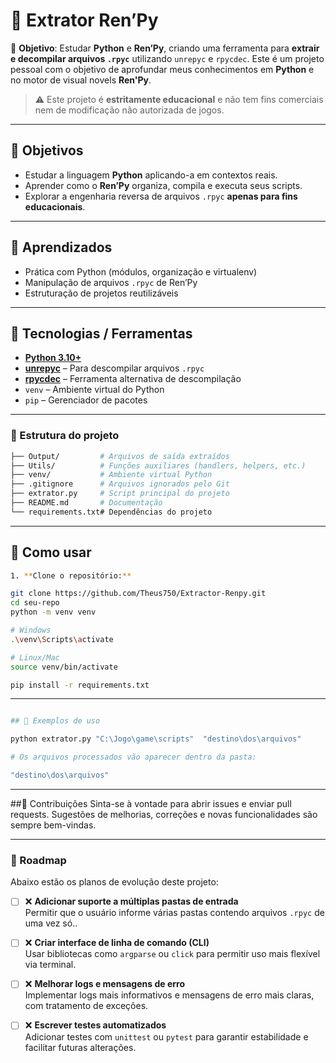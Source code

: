 # 🐍 Extrator Ren’Py

📌 **Objetivo**: Estudar **Python** e **Ren’Py**, criando uma ferramenta para **extrair e decompilar arquivos `.rpyc`** utilizando `unrepyc` e `rpycdec`. 
Este é um projeto pessoal com o objetivo de aprofundar meus conhecimentos em **Python** e no motor de visual novels **Ren'Py**.  


> ⚠️ Este projeto é **estritamente educacional** e não tem fins comerciais nem de modificação não autorizada de jogos.

---

## 🎯 Objetivos
- Estudar a linguagem **Python** aplicando-a em contextos reais.  
- Aprender como o **Ren’Py** organiza, compila e executa seus scripts.  
- Explorar a engenharia reversa de arquivos `.rpyc` **apenas para fins educacionais**.  

---

## 📖 Aprendizados
- Prática com Python (módulos, organização e virtualenv)  
- Manipulação de arquivos `.rpyc` de Ren’Py  
- Estruturação de projetos reutilizáveis  

---

## 🧰 Tecnologias / Ferramentas
- **[Python 3.10+](https://www.python.org/)**  
- **[unrepyc](https://github.com/CensoredUsername/unrpyc)** – Para descompilar arquivos `.rpyc`  
- **[rpycdec](https://github.com/Shizmob/rpyc)** – Ferramenta alternativa de descompilação  
- `venv` – Ambiente virtual do Python  
- `pip` – Gerenciador de pacotes  

---

### 📁 Estrutura do projeto

```bash
├── Output/         # Arquivos de saída extraídos
├── Utils/          # Funções auxiliares (handlers, helpers, etc.)
├── venv/           # Ambiente virtual Python
├── .gitignore      # Arquivos ignorados pelo Git
├── extrator.py     # Script principal do projeto
├── README.md       # Documentação
└── requirements.txt# Dependências do projeto
```

---


## 🚀 Como usar

```bash
1. **Clone o repositório:**

git clone https://github.com/Theus750/Extractor-Renpy.git
cd seu-repo
python -m venv venv

# Windows
.\venv\Scripts\activate

# Linux/Mac
source venv/bin/activate

pip install -r requirements.txt
```

---

```bash

## 🧪 Exemplos de uso

python extrator.py "C:\Jogo\game\scripts"  "destino\dos\arquivos"      

# Os arquivos processados vão aparecer dentro da pasta:

"destino\dos\arquivos"

```

---

##🤝 Contribuições
Sinta-se à vontade para abrir issues e enviar pull requests.
Sugestões de melhorias, correções e novas funcionalidades são sempre bem-vindas.

---

### 📌 Roadmap

Abaixo estão os planos de evolução deste projeto:

- [ ] ❌ **Adicionar suporte a múltiplas pastas de entrada**  
  Permitir que o usuário informe várias pastas contendo arquivos `.rpyc` de uma vez só..

- [ ] ❌ **Criar interface de linha de comando (CLI)**  
  Usar bibliotecas como `argparse` ou `click` para permitir uso mais flexível via terminal.

- [ ] ❌ **Melhorar logs e mensagens de erro**  
  Implementar logs mais informativos e mensagens de erro mais claras, com tratamento de exceções.

- [ ] ❌ **Escrever testes automatizados**  
  Adicionar testes com `unittest` ou `pytest` para garantir estabilidade e facilitar futuras alterações.


